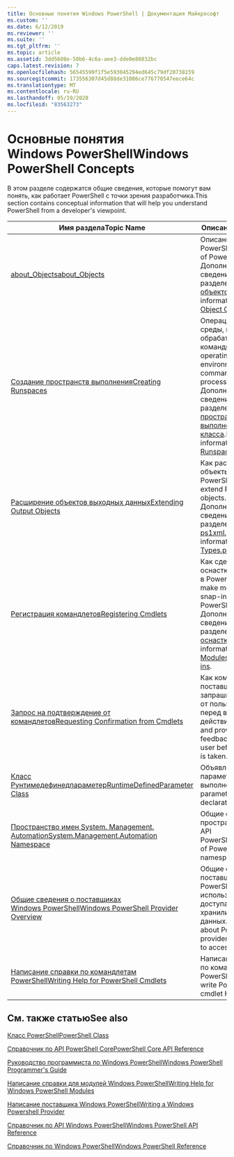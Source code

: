 ```yaml
---
title: Основные понятия Windows PowerShell | Документация Майкрософт
ms.custom: ''
ms.date: 6/12/2019
ms.reviewer: ''
ms.suite: ''
ms.tgt_pltfrm: ''
ms.topic: article
ms.assetid: 3dd5608e-50b6-4c6a-aee3-dde0e86032bc
caps.latest.revision: 7
ms.openlocfilehash: 56545599f1f5e593045294ed645c79df20738159
ms.sourcegitcommit: 173556307d45d88de31086ce776770547eece64c
ms.translationtype: MT
ms.contentlocale: ru-RU
ms.lasthandoff: 05/19/2020
ms.locfileid: "83563273"
---
```

# <a name="windows-powershell-concepts"></a><span data-ttu-id="f8b91-102">Основные понятия Windows PowerShell</span><span class="sxs-lookup"><span data-stu-id="f8b91-102">Windows PowerShell Concepts</span></span>

<span data-ttu-id="f8b91-103">В этом разделе содержатся общие сведения, которые помогут вам понять, как работает PowerShell с точки зрения разработчика.</span><span class="sxs-lookup"><span data-stu-id="f8b91-103">This section contains conceptual information that will help you understand PowerShell from a developer's viewpoint.</span></span>

|<span data-ttu-id="f8b91-104">Имя раздела</span><span class="sxs-lookup"><span data-stu-id="f8b91-104">Topic Name</span></span>|<span data-ttu-id="f8b91-105">Описание</span><span class="sxs-lookup"><span data-stu-id="f8b91-105">Description</span></span>|
|----------------|-----------------|
|[<span data-ttu-id="f8b91-106">about_Objects</span><span class="sxs-lookup"><span data-stu-id="f8b91-106">about_Objects</span></span>](/powershell/module/microsoft.powershell.core/about/about_objects)|<span data-ttu-id="f8b91-107">Описание объектов PowerShell.</span><span class="sxs-lookup"><span data-stu-id="f8b91-107">Description of PowerShell objects.</span></span> <span data-ttu-id="f8b91-108">Дополнительные сведения см. в разделе [о создании объектов](/powershell/module/microsoft.powershell.core/about/about_object_creation) .</span><span class="sxs-lookup"><span data-stu-id="f8b91-108">For more information, see [About Object Creation](/powershell/module/microsoft.powershell.core/about/about_object_creation)</span></span>|
|[<span data-ttu-id="f8b91-109">Создание пространств выполнения</span><span class="sxs-lookup"><span data-stu-id="f8b91-109">Creating Runspaces</span></span>](../hosting/creating-runspaces.md)|<span data-ttu-id="f8b91-110">Операционные среды, в которых обрабатываются команды.</span><span class="sxs-lookup"><span data-stu-id="f8b91-110">The operating environments where commands are processed.</span></span> <span data-ttu-id="f8b91-111">Дополнительные сведения см. в разделе [пространство выполнения класса](/dotnet/api/system.management.automation.runspaces.runspace).</span><span class="sxs-lookup"><span data-stu-id="f8b91-111">For more information, see [Runspace Class](/dotnet/api/system.management.automation.runspaces.runspace).</span></span>|
|[<span data-ttu-id="f8b91-112">Расширение объектов выходных данных</span><span class="sxs-lookup"><span data-stu-id="f8b91-112">Extending Output Objects</span></span>](../cmdlet/extending-output-objects.md)|<span data-ttu-id="f8b91-113">Как расширять объекты PowerShell.</span><span class="sxs-lookup"><span data-stu-id="f8b91-113">How to extend PowerShell objects.</span></span> <span data-ttu-id="f8b91-114">Дополнительные сведения см. в разделе [About types. ps1xml.](/powershell/module/microsoft.powershell.core/about/about_types.ps1xml)</span><span class="sxs-lookup"><span data-stu-id="f8b91-114">For more information, see [About Types.ps1xml](/powershell/module/microsoft.powershell.core/about/about_types.ps1xml)</span></span>|
|[<span data-ttu-id="f8b91-115">Регистрация командлетов</span><span class="sxs-lookup"><span data-stu-id="f8b91-115">Registering Cmdlets</span></span>](../cmdlet/registering-cmdlets.md)|<span data-ttu-id="f8b91-116">Как сделать модули и оснастки доступными в PowerShell.</span><span class="sxs-lookup"><span data-stu-id="f8b91-116">How to make modules and snap-ins available in PowerShell.</span></span> <span data-ttu-id="f8b91-117">Дополнительные сведения см. в разделе [модули и оснастки](../cmdlet/modules-and-snap-ins.md).</span><span class="sxs-lookup"><span data-stu-id="f8b91-117">For more information, see [Modules and Snap-ins](../cmdlet/modules-and-snap-ins.md).</span></span>|
|[<span data-ttu-id="f8b91-118">Запрос на подтверждение от командлетов</span><span class="sxs-lookup"><span data-stu-id="f8b91-118">Requesting Confirmation from Cmdlets</span></span>](../cmdlet/requesting-confirmation-from-cmdlets.md)|<span data-ttu-id="f8b91-119">Как командлеты и поставщики запрашивают отзыв от пользователя перед выполнением действия.</span><span class="sxs-lookup"><span data-stu-id="f8b91-119">How cmdlets and providers request feedback from the user before an action is taken.</span></span>|
|[<span data-ttu-id="f8b91-120">Класс Рунтимедефинедпараметер</span><span class="sxs-lookup"><span data-stu-id="f8b91-120">RuntimeDefinedParameter Class</span></span>](/dotnet/api/system.management.automation.runtimedefinedparameter)|<span data-ttu-id="f8b91-121">Объявления параметров среды выполнения.</span><span class="sxs-lookup"><span data-stu-id="f8b91-121">Runtime parameter declarations.</span></span>|
|[<span data-ttu-id="f8b91-122">Пространство имен System. Management. Automation</span><span class="sxs-lookup"><span data-stu-id="f8b91-122">System.Management.Automation Namespace</span></span>](/dotnet/api/System.Management.Automation)|<span data-ttu-id="f8b91-123">Общие сведения о пространствах имен API PowerShell.</span><span class="sxs-lookup"><span data-stu-id="f8b91-123">Overview of PowerShell API namespaces.</span></span>|
|[<span data-ttu-id="f8b91-124">Общие сведения о поставщиках Windows PowerShell</span><span class="sxs-lookup"><span data-stu-id="f8b91-124">Windows PowerShell Provider Overview</span></span>](../provider/windows-powershell-provider-overview.md)|<span data-ttu-id="f8b91-125">Общие сведения о поставщиках PowerShell, которые используются для доступа к хранилищам данных.</span><span class="sxs-lookup"><span data-stu-id="f8b91-125">Overview about PowerShell providers that are used to access data stores.</span></span>|
|[<span data-ttu-id="f8b91-126">Написание справки по командлетам PowerShell</span><span class="sxs-lookup"><span data-stu-id="f8b91-126">Writing Help for PowerShell Cmdlets</span></span>](../help/writing-help-for-windows-powershell-cmdlets.md)|<span data-ttu-id="f8b91-127">Написание справки по командлетам PowerShell.</span><span class="sxs-lookup"><span data-stu-id="f8b91-127">How to write PowerShell cmdlet Help.</span></span>|

## <a name="see-also"></a><span data-ttu-id="f8b91-128">См. также статью</span><span class="sxs-lookup"><span data-stu-id="f8b91-128">See also</span></span>

[<span data-ttu-id="f8b91-129">Класс PowerShell</span><span class="sxs-lookup"><span data-stu-id="f8b91-129">PowerShell Class</span></span>](/dotnet/api/system.management.automation.powershell)

[<span data-ttu-id="f8b91-130">Справочник по API PowerShell Core</span><span class="sxs-lookup"><span data-stu-id="f8b91-130">PowerShell Core API Reference</span></span>](/dotnet/api/?view=pscore-6.2.0)

[<span data-ttu-id="f8b91-131">Руководство программиста по Windows PowerShell</span><span class="sxs-lookup"><span data-stu-id="f8b91-131">Windows PowerShell Programmer's Guide</span></span>](windows-powershell-programmer-s-guide.md)

[<span data-ttu-id="f8b91-132">Написание справки для модулей Windows PowerShell</span><span class="sxs-lookup"><span data-stu-id="f8b91-132">Writing Help for Windows PowerShell Modules</span></span>](../module/writing-help-for-windows-powershell-modules.md)

[<span data-ttu-id="f8b91-133">Написание поставщика Windows PowerShell</span><span class="sxs-lookup"><span data-stu-id="f8b91-133">Writing a Windows Powershell Provider</span></span>](../provider/writing-a-windows-powershell-provider.md)

[<span data-ttu-id="f8b91-134">Справочник по API Windows PowerShell</span><span class="sxs-lookup"><span data-stu-id="f8b91-134">Windows PowerShell API Reference</span></span>](/dotnet/api/?view=powershellsdk-1.1.0)

[<span data-ttu-id="f8b91-135">Справочник по Windows PowerShell</span><span class="sxs-lookup"><span data-stu-id="f8b91-135">Windows PowerShell Reference</span></span>](../windows-powershell-reference.md)
